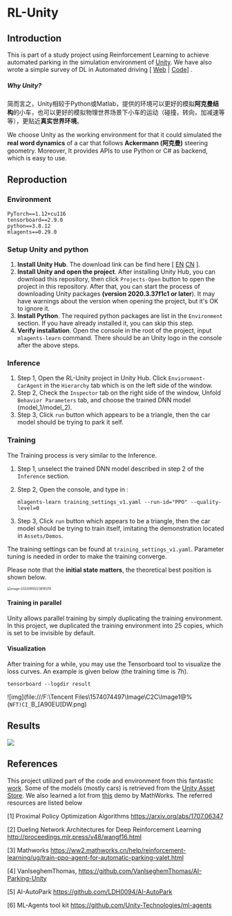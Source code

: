 # RL-Unity

## Introduction

This is part of a study project using Reinforcement Learning to achieve automated parking in the simulation environment of [Unity](https://unity.com/). We have also wrote a simple survey of DL in Automated driving [ [Web](http://116.62.132.196/) | [Code](https://github.com/wangyimai/avs-report)] .

##### Why Unity?

简而言之，Unity相较于Python或Matlab，提供的环境可以更好的模拟**阿克曼结构**的小车，也可以更好的模拟物理世界场景下小车的运动（碰撞，转向，加减速等等），更贴近**真实世界环境**。

We choose Unity as the working environment for that it could simulated the **real word dynamics** of a car that follows **Ackermann (阿克曼)** steering geometry. Moreover, It provides APIs to use Python or C# as backend, which is easy to use. 

## Reproduction

### Environment

```
PyTorch==1.12+cu116
tensorboard==2.9.0
python==3.8.12
mlagents==0.29.0
```

### Setup Unity and python

1. **Install Unity Hub**. The download link can be find here [ [EN](https://unity3d.com/get-unity/download)  [CN](https://unity.cn/releases) ].  
2. **Install Unity and open the project**. After installing Unity Hub, you can download this repository, then click `Projects-Open` button to open the project in this repository. After that, you can start the process of downloading Unity packages **(version 2020.3.37f1c1 or later**). It may have warnings about the version when opening the project, but it's OK to ignore it. 
3. **Install Python**. The required python packages are list in the `Environment` section. If you have already installed it, you can skip this step.
4. **Verify installation**. Open the console in the root of the project, input `mlagents-learn` command. There should be an Unity logo in the console after the above steps.

### Inference

1. Step 1, Open the RL-Unity project in Unity Hub. Click `Enviornment-CarAgent` in the `Hierarchy` tab which is on the left side of the window.
2. Step 2, Check the `Inspector` tab on the right side of the window, Unfold `Behavior Parameters` tab, and choose the trained DNN model (model_1/model_2). 
3. Step 3, Click `run` button which appears to be a triangle, then the car model should be trying to park it self.

### Training

The Training process is very similar to the Inference. 

1. Step 1, unselect the trained DNN model described in step 2 of the `Inference` section.

2. Step 2, Open the console, and type in :

    ```
    mlagents-learn training_settings_v1.yaml --run-id="PPO" --quality-level=0
    ```

3. Step 3, Click `run` button which appears to be a triangle, then the car model should be trying to train itself, imitating the demonstration located in `Assets/Demos`.

The training settings can be found at `training_settings_v1.yaml`. Parameter tuning is needed in order to make the training converge. 

Please note that the **initial state matters**, the theoretical best position is shown below. 

<img src="C:/Users/15740/AppData/Roaming/Typora/typora-user-images/image-20220810223818378.png" alt="image-20220810223818378" style="zoom:50%;" />

#### Training in parallel

Unity allows parallel training by simply duplicating the training environment. In this project, we duplicated the training environment into 25 copies, which is set to be invisible by default.

#### Visualization

After training for a while, you may use the Tensorboard tool to visualize the loss curves. An example is given below (the training time is 7h).

`tensorboard --logdir result`

![img](file:///F:\Tencent Files\1574074497\Image\C2C\Image1\@%(`NFT)CI_`B_[A90EU[DW.png)

## Results

![](Misc/demo.gif)

## References

This project utilized part of the code and environment from this fantastic [work](https://github.com/VanIseghemThomas/AI-Parking-Unity). Some of the models (mostly cars) is retrieved from the [Unity Asset Store](https://assetstore.unity.com/). We also learned a lot from [this](https://ww2.mathworks.cn/help/reinforcement-learning/ug/train-ppo-agent-for-automatic-parking-valet.html) demo by MathWorks. The referred resources are listed below

[1] Proximal Policy Optimization Algorithms https://arxiv.org/abs/1707.06347

[2] Dueling Network Architectures for Deep Reinforcement Learning http://proceedings.mlr.press/v48/wangf16.html

[3] Mathworks https://ww2.mathworks.cn/help/reinforcement-learning/ug/train-ppo-agent-for-automatic-parking-valet.html

[4] VanIseghemThomas, https://github.com/VanIseghemThomas/AI-Parking-Unity

[5] AI-AutoPark https://github.com/LDH0094/AI-AutoPark

[6] ML-Agents tool kit https://github.com/Unity-Technologies/ml-agents

